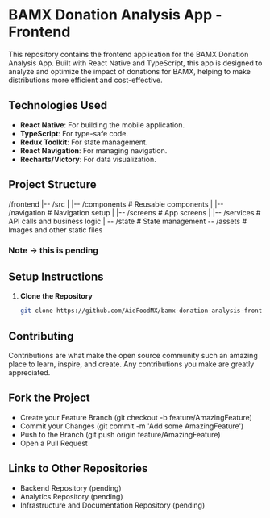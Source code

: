 # BAMX Donation Analysis App - Frontend

This repository contains the frontend application for the BAMX Donation Analysis App. Built with React Native and TypeScript, this app is designed to analyze and optimize the impact of donations for BAMX, helping to make distributions more efficient and cost-effective.

## Technologies Used

- **React Native**: For building the mobile application.
- **TypeScript**: For type-safe code.
- **Redux Toolkit**: For state management.
- **React Navigation**: For managing navigation.
- **Recharts/Victory**: For data visualization.

## Project Structure

/frontend |-- /src | |-- /components # Reusable components | |-- /navigation # Navigation setup | |-- /screens # App screens | |-- /services # API calls and business logic | -- /state # State management -- /assets # Images and other static files  

### Note -> this is pending  


## Setup Instructions

1. **Clone the Repository**
   ```bash
   git clone https://github.com/AidFoodMX/bamx-donation-analysis-frontend
   ```

## Contributing
Contributions are what make the open source community such an amazing place to learn, inspire, and create. Any contributions you make are greatly appreciated.

## Fork the Project
* Create your Feature Branch (git checkout -b feature/AmazingFeature)
* Commit your Changes (git commit -m 'Add some AmazingFeature')
* Push to the Branch (git push origin feature/AmazingFeature)
* Open a Pull Request

## Links to Other Repositories
+ Backend Repository (pending)
+ Analytics Repository (pending)
+ Infrastructure and Documentation Repository (pending)
